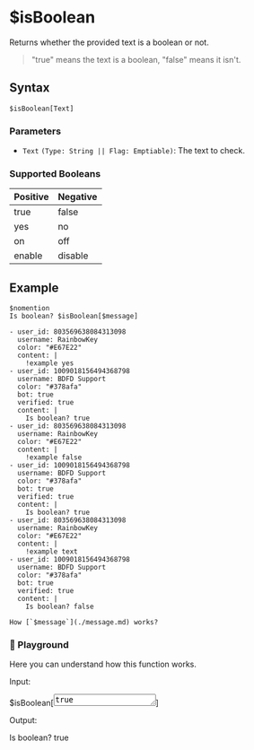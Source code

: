 # $isBoolean
Returns whether the provided text is a boolean or not.

> "true" means the text is a boolean, "false" means it isn't.

## Syntax
```
$isBoolean[Text]
```

### Parameters
- `Text` `(Type: String || Flag: Emptiable)`: The text to check.

### Supported Booleans
Positive | Negative 
-------- | --------
true | false
yes | no
on | off
enable | disable

## Example
```
$nomention
Is boolean? $isBoolean[$message]
```

``` discord yaml
- user_id: 803569638084313098
  username: RainbowKey
  color: "#E67E22"
  content: |
    !example yes
- user_id: 1009018156494368798
  username: BDFD Support
  color: "#378afa"
  bot: true
  verified: true
  content: |
    Is boolean? true
- user_id: 803569638084313098
  username: RainbowKey
  color: "#E67E22"
  content: |
    !example false
- user_id: 1009018156494368798
  username: BDFD Support
  color: "#378afa"
  bot: true
  verified: true
  content: |
    Is boolean? true
- user_id: 803569638084313098
  username: RainbowKey
  color: "#E67E22"
  content: |
    !example text
- user_id: 1009018156494368798
  username: BDFD Support
  color: "#378afa"
  bot: true
  verified: true
  content: |
    Is boolean? false
```

```admonish question title="What is this?"
How [`$message`](./message.md) works?
```

<div class=function-playground>
  <h3>🤖 Playground</h3>
  <p>Here you can understand how this function works.</p>
  <div class="function-input">
    <p>Input:</p>
    <span id="play-code">$isBoolean[<textarea id="play-input" rows="1" maxlength="20" oninput="isBooleanPlayground(this.value)">true</textarea>]</span>
  </div>
  <div class="function-output">
    <p>Output:</p>
    <span id="play-output">Is boolean? true</span>
  </div>
</div>
